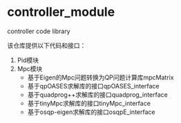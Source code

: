 # controller_module
controller code library

该仓库提供以下代码和接口：

1. Pid模块
2. Mpc模块
   - 基于Eigen的Mpc问题转换为QP问题计算库mpcMatrix
   - 基于qpOASES求解库的接口qpOASES_interface
   - 基于quadprog++求解库的接口quadprog_interface
   - 基于tinyMpc求解库的接口tinyMpc_interface
   - 基于osqp-eigen求解库的接口osqpE_interface
